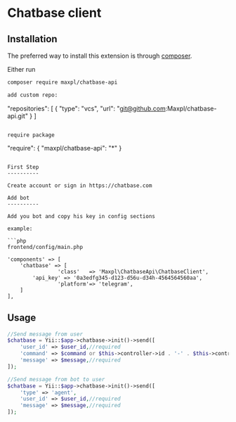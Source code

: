 Chatbase client
===================================

Installation
------------

The preferred way to install this extension is through [composer](http://getcomposer.org/download/).

Either run

``` bash
composer require maxpl/chatbase-api

add custom repo:

```
  "repositories": [
    {
      "type": "vcs",
      "url": "git@github.com:Maxpl/chatbase-api.git"
    }
  ]

```

require package

```
"require": {
	"maxpl/chatbase-api": "*"
}	
```

First Step
----------

Create account or sign in https://chatbase.com

Add bot
----------

Add you bot and copy his key in config sections 

example:

```php
frontend/config/main.php

'components' => [
	'chatbase' => [
                'class'   => 'Maxpl\ChatbaseApi\ChatbaseClient',
		'api_key' => '0a3edfg345-d123-d56u-d34h-4564564560aa',
                'platform'=> 'telegram',
	]
],
```
Usage
----------
```php
//Send message from user
$chatbase = Yii::$app->chatbase->init()->send([
    'user_id' => $user_id,//required
    'command' => $command or $this->controller->id . '-' . $this->controller->action->id, //optional
    'message' => $message,//required
]);
```

```php
//Send message from bot to user
$chatbase = Yii::$app->chatbase->init()->send([
    'type' => 'agent',
    'user_id' => $user_id,//required
    'message' => $message,//required
]);
```
